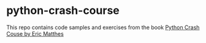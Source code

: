 # python-crash-course
This repo contains code samples and exercises from the book [Python Crash Couse by Eric Matthes](https://www.amazon.com/Python-Crash-Course-Eric-Matthes/dp/1718502702/ref=zg_bs_g_4016_d_sccl_1/144-5564871-6765033?psc=1)